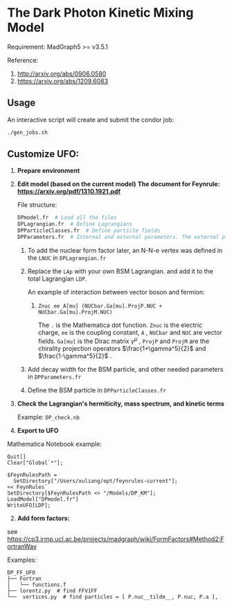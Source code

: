 # The Dark Photon Kinetic Mixing Model

Requirement: MadGraph5 >= v3.5.1

Reference:

1. http://arxiv.org/abs/0906.0580
2. https://arxiv.org/abs/1209.6083

## Usage

An interactive script will create and submit the condor job:

```bash
./gen_jobs.sh
```

## Customize UFO:

1. **Prepare environment**

2. **Edit model (based on the current model)**
   **The document for Feynrule: https://arxiv.org/pdf/1310.1921.pdf** 

   File structure:

   ```bash
   DPmodel.fr  # Load all the files
   DPLagrangian.fr  # Define Lagrangians
   DPParticleClasses.fr  # Define particle fields
   DPParameters.fr  # Internal and external parameters. The external parameter will who up in the parameter card in MadGraph.
   ```

   1. To add the nuclear form factor later, an N-N-e vertex was defined in the ```LNUC```  in ```DPLagrangian.fr```

   2. Replace the ```LAp``` with your own BSM Lagrangian. and add it to the total Lagrangian ```LDP```.

      An example of interaction between vector boson and fermion:

      1. ```Znuc ee A[mu] (NUCbar.Ga[mu].ProjP.NUC + NUCbar.Ga[mu].ProjM.NUC)```

         The ```.``` is the Mathematica dot function.  ```Znuc``` is the electric charge, ```ee``` is the coupling constant, ```A``` , ```NUCbar``` and ```NUC``` are vector fields. ```Ga[mu]``` is the Dirac matrix $\gamma^{\mu}$ , ```ProjP``` and ```ProjM``` are the chirality projection operators $\frac{1+\gamma^5}{2}$ and $\frac{1-\gamma^5}{2}$ .

   3. Add decay width for the BSM particle, and other needed parameters in ```DPParameters.fr```

   4. Define the BSM particle in ```DPParticleClasses.fr```

3. **Check the Lagrangian's hermiticity, mass spectrum, and kinetic terms**

   Example: ```DP_check.nb```

4. **Export to UFO**

Mathematica Notebook example:
```
Quit[]
Clear["Global`*"];
```

```
$FeynRulesPath =
  SetDirectory["/Users/xuliang/opt/feynrules-current"];
<< FeynRules`
SetDirectory[$FeynRulesPath <> "/Models/DP_KM"];
LoadModel["DPmodel.fr"]
WriteUFO[LDP];
```

2. **Add form factors:**

see https://cp3.irmp.ucl.ac.be/projects/madgraph/wiki/FormFactors#Method2:FortranWay

Examples: 

```
DP_FF_UFO
├── Fortran
│   └── functions.f
├── lorentz.py  # find FFV1FF
└──  vertices.py  # find particles = [ P.nuc__tilde__, P.nuc, P.a ],
```

